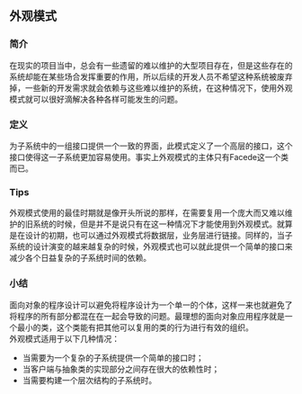 ## 外观模式  
### 简介  
在现实的项目当中，总会有一些遗留的难以维护的大型项目存在，但是这些存在的系统却能在某些场合发挥重要的作用，所以后续的开发人员不希望这种系统被废弃掉，一些新的开发需求就会依赖与这些难以维护的系统，在这种情况下，使用外观模式就可以很好滴解决各种各样可能发生的问题。  
### 定义  
为子系统中的一组接口提供一个一致的界面，此模式定义了一个高层的接口，这个接口使得这一子系统更加容易使用。事实上外观模式的主体只有Facede这一个类而已。 
### Tips  
外观模式使用的最佳时期就是像开头所说的那样，在需要复用一个庞大而又难以维护的旧系统的时候，但是并不是说只有在这一种情况下才能使用到外观模式。就算是在设计的初期，也可以通过外观模式将数据层，业务层进行链接。同样的，当子系统的设计演变的越来越复杂的时候，外观模式也可以就此提供一个简单的接口来减少各个日益复杂的子系统时间的依赖。  
### 小结  
面向对象的程序设计可以避免将程序设计为一个单一的个体，这样一来也就避免了将程序的所有部分都混在在一起会导致的问题。最理想的面向对象应用程序就是一个最小的类，这个类能有把其他可以复用的类的行为进行有效的组织。  
外观模式适用于以下几种情况：  
* 当需要为一个复杂的子系统提供一个简单的接口时；  
* 当客户端与抽象类的实现部分之间存在很大的依赖性时；  
* 当需要构建一个层次结构的子系统时。



